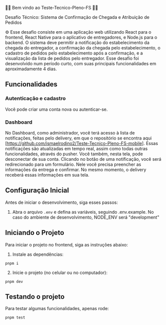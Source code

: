 📝📝 Bem vindo ao Teste-Tecnico-Pleno-FS 📝📝

Desafio Técnico: Sistema de Confirmação de Chegada e Atribuição de Pedidos

⚙️ Esse desafio consiste em uma aplicação web utilizando React para o frontend, React Native para o aplicativo de entregadores, e Node.js para o backend. O sistema deve permitir a notificação do estabelecimento da chegada do entregador, a confirmação da chegada pelo estabelecimento, o cadastro de pedidos pelo estabelecimento após a confirmação, e a visualização da lista de pedidos pelo entregador. Esse desafio foi desenvolvido num período curto, com suas principais funcionalidades em aproximadamente 4 dias.

## Funcionalidades

### Autenticação e cadastro

Você pode criar uma conta nova ou autenticar-se.

### Dashboard

No Dashboard, como administrador, você terá acesso à lista de notificações, feitas pelo delivery, em que o repositório se encontra aqui [https://github.com/ismaelrodino2/Teste-Tecnico-Pleno-FS-mobile]. Essas notificações são atualizadas em tempo real, assim como todas outras funcionalidades, através do pusher. Você também, nesta tela, pode desconectar de sua conta. Clicando no botão de uma notificação, você será redirecionado para um formulário. Nele você precisa preencher as informações da entrega e confirmar. No mesmo momento, o delivery receberá essas informações em sua tela.

## Configuração Inicial

Antes de iniciar o desenvolvimento, siga esses passos:

1. Abra o arquivo `.env` e defina as variáveis, seguindo .env.example. No caso do ambiente de desenvolvimento, NODE_ENV será "development"

## Iniciando o Projeto

Para iniciar o projeto no frontend, siga as instruções abaixo:

1. Instale as dependências:

```#!/bin/sh
pnpm i
```

2. Inicie o projeto (no celular ou no computador):

```#!/bin/sh
pnpm dev
```

## Testando o projeto

Para testar algumas funcionalidades, apenas rode:

```#!/bin/sh
pnpm test
```
